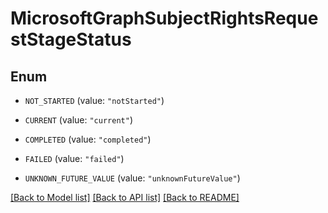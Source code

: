 # MicrosoftGraphSubjectRightsRequestStageStatus

## Enum


* `NOT_STARTED` (value: `"notStarted"`)

* `CURRENT` (value: `"current"`)

* `COMPLETED` (value: `"completed"`)

* `FAILED` (value: `"failed"`)

* `UNKNOWN_FUTURE_VALUE` (value: `"unknownFutureValue"`)


[[Back to Model list]](../README.md#documentation-for-models) [[Back to API list]](../README.md#documentation-for-api-endpoints) [[Back to README]](../README.md)


